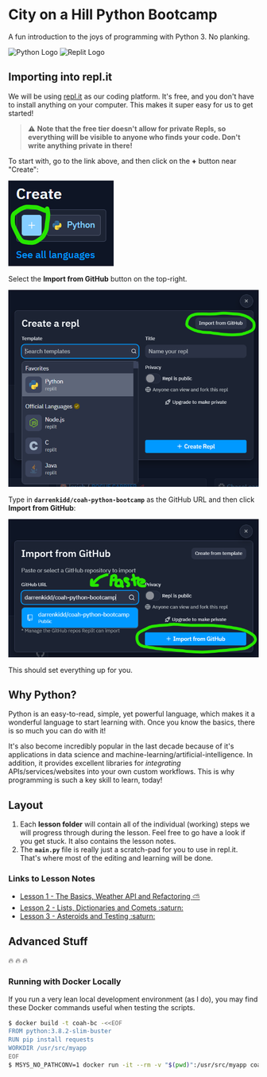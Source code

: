 # City on a Hill Python Bootcamp

A fun introduction to the joys of programming with Python 3. No planking.

<img alt="Python Logo" src="https://www.python.org/static/community_logos/python-logo-generic.svg" width="150" />
<img alt="Replit Logo" src="https://cdn.freebiesupply.com/logos/large/2x/replit-logo-png-transparent.png" width="150" />

## Importing into repl.it

We will be using [repl.it](https://repl.it/) as our coding platform. It's free,
and you don't have to install anything on your computer. This makes it super easy
for us to get started!

> :warning: **Note that the free tier doesn't allow for private Repls, so everything will be
> visible to anyone who finds your code. Don't write anything private in there!**

To start with, go to the link above, and then click on the **+** button near "Create":

![Create Repl](create_repl.png)

Select the **Import from GitHub** button on the top-right.

![Import from GitHub](switch_modes.png)

Type in **`darrenkidd/coah-python-bootcamp`** as the GitHub URL and then click **Import from GitHub**:

![Import from GitHub](import_from_gh.png)

This should set everything up for you.

## Why Python?

Python is an easy-to-read, simple, yet powerful language, which makes it a wonderful
language to start learning with. Once you know the basics, there is so much you can
do with it!

It's also become incredibly popular in the last decade because of it's applications
in data science and machine-learning/artificial-intelligence. In addition, it provides
excellent libraries for _integrating_ APIs/services/websites into your own custom
workflows. This is why programming is such a key skill to learn, today!

## Layout

1. Each **lesson folder** will contain all of the individual (working) steps we
will progress through during the lesson. Feel free to go have a look if you get
stuck. It also contains the lesson notes.
1. The **`main.py`** file is really just a scratch-pad for you to use in repl.it.
That's where most of the editing and learning will be done.

### Links to Lesson Notes

* [Lesson 1 - The Basics, Weather API and Refactoring :partly_sunny:](./lesson1/LESSON1_NOTES.md)
* [Lesson 2 - Lists, Dictionaries and Comets :saturn:](./lesson2/LESSON2_NOTES.md)
* [Lesson 3 - Asteroids and Testing :saturn:](./lesson3/LESSON3_NOTES.md)

## Advanced Stuff

:fire: :fire: :fire:

### Running with Docker Locally

If you run a very lean local development environment (as I do), you may find
these Docker commands useful when testing the scripts.

```bash
$ docker build -t coah-bc -<<EOF
FROM python:3.8.2-slim-buster
RUN pip install requests
WORKDIR /usr/src/myapp
EOF
$ MSYS_NO_PATHCONV=1 docker run -it --rm -v "$(pwd)":/usr/src/myapp coah-bc /bin/bash -c "python -m unittest -v && python main.py"
```
